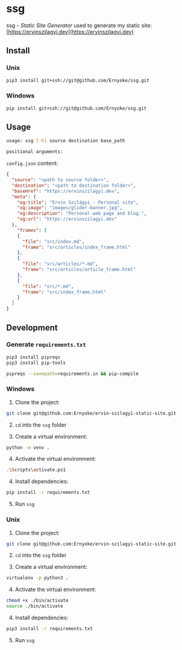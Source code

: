 # ssg

ssg - *Static Site Generator* used to generate my static site: [https://ervinszilagyi.dev](https://ervinszilagyi.dev)

## Install

### Unix 

```bash
pip3 install git+ssh://git@github.com/Ernyoke/ssg.git
```

### Windows

```bash
pip install git+ssh://git@github.com/Ernyoke/ssg.git
```

## Usage

```bash
usage: ssg [-h] source destination base_path

positional arguments:
```

`config.json` content:

```json
{
  "source": "<path to source folder>",
  "destination": "<path to destination folder>",
  "baseHref": "https://ervinszilagyi.dev",
  "meta": {
    "og:title": "Ervin Szilágyi - Personal site",
    "og:image": "images/glider-banner.jpg",
    "og:description": "Personal web page and blog.",
    "og:url": "https://ervinszilagyi.dev"
  },
    "frames": [
    {
      "file": "src/index.md",
      "frame": "src/articles/index_frame.html"
    },
    {
      "file": "src/articles/*.md",
      "frame": "src/articles/article_frame.html"
    },
    {
      "file": "src/*.md",
      "frame": "src/index_frame.html"
    }
  ]
}
```

## Development

### Generate `requirements.txt`

```bash
pip3 install pipreqs
pip3 install pip-tools

pipreqs --savepath=requirements.in && pip-compile
```

### Windows

1. Clone the project:
   
```bash
git clone git@github.com:Ernyoke/ervin-szilagyi-static-site.git
```

2. `cd` into the `ssg` folder
   
3. Create a virtual environment:

```bash
python -m venv .
```

4. Activate the virtual environment:

```bash
.\Scripts\activate.ps1
```

4. Install dependencies:

```bash
pip install -r requirements.txt
```

5. Run `ssg`

### Unix

1. Clone the project:
   
```bash
git clone git@github.com:Ernyoke/ervin-szilagyi-static-site.git
```

2. `cd` into the `ssg` folder
   
3. Create a virtual environment:

```bash
virtualenv -p python3 .
```

4. Activate the virtual environment:

```bash
chmod +x ./bin/activate
source ./bin/activate
```

4. Install dependencies:

```bash
pip3 install -r requirements.txt
```
5. Run `ssg`